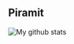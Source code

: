 ## Piramit
![My github stats](https://github-readme-stats.vercel.app/api?username=piramit&show_icons=true&theme=radical)
## 


